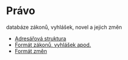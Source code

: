 Právo
=====

databáze zákonů, vyhlášek, novel a jejich změn

  * [Adresářová struktura](docs/directories)
  * [Formát zákonů, vyhlášek apod.](docs/format)
  * [Formát změn](docs/commits)
